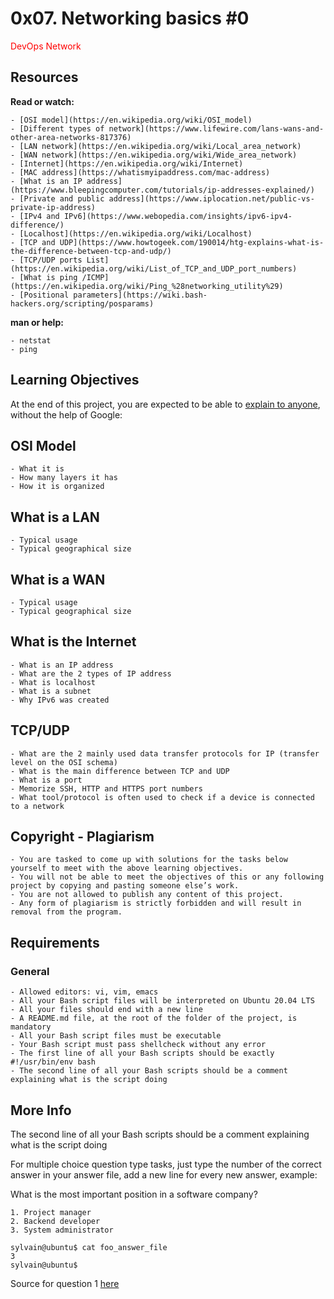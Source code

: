 # 0x07. Networking basics #0

<span style="color: red"> DevOps Network</span>

## Resources

**Read or watch:**

	- [OSI model](https://en.wikipedia.org/wiki/OSI_model)
	- [Different types of network](https://www.lifewire.com/lans-wans-and-other-area-networks-817376)
	- [LAN network](https://en.wikipedia.org/wiki/Local_area_network)
	- [WAN network](https://en.wikipedia.org/wiki/Wide_area_network)
	- [Internet](https://en.wikipedia.org/wiki/Internet)
	- [MAC address](https://whatismyipaddress.com/mac-address)
	- [What is an IP address](https://www.bleepingcomputer.com/tutorials/ip-addresses-explained/)
	- [Private and public address](https://www.iplocation.net/public-vs-private-ip-address)
	- [IPv4 and IPv6](https://www.webopedia.com/insights/ipv6-ipv4-difference/)
	- [Localhost](https://en.wikipedia.org/wiki/Localhost)
	- [TCP and UDP](https://www.howtogeek.com/190014/htg-explains-what-is-the-difference-between-tcp-and-udp/)
	- [TCP/UDP ports List](https://en.wikipedia.org/wiki/List_of_TCP_and_UDP_port_numbers)
	- [What is ping /ICMP](https://en.wikipedia.org/wiki/Ping_%28networking_utility%29)
	- [Positional parameters](https://wiki.bash-hackers.org/scripting/posparams)

**man or help:**

	- netstat
	- ping

## Learning Objectives

At the end of this project, you are expected to be able to [explain to anyone](https://fs.blog/feynman-learning-technique/), without the help of Google:

## OSI Model

	- What it is
	- How many layers it has
	- How it is organized

## What is a LAN

	- Typical usage
	- Typical geographical size

## What is a WAN

	- Typical usage
	- Typical geographical size

## What is the Internet

	- What is an IP address
	- What are the 2 types of IP address
	- What is localhost
	- What is a subnet
	- Why IPv6 was created

## TCP/UDP

	- What are the 2 mainly used data transfer protocols for IP (transfer level on the OSI schema)
	- What is the main difference between TCP and UDP
	- What is a port
	- Memorize SSH, HTTP and HTTPS port numbers
	- What tool/protocol is often used to check if a device is connected to a network

## Copyright - Plagiarism

	- You are tasked to come up with solutions for the tasks below yourself to meet with the above learning objectives.
	- You will not be able to meet the objectives of this or any following project by copying and pasting someone else’s work. 
	- You are not allowed to publish any content of this project.
	- Any form of plagiarism is strictly forbidden and will result in removal from the program.

## Requirements

### General

	- Allowed editors: vi, vim, emacs
	- All your Bash script files will be interpreted on Ubuntu 20.04 LTS
	- All your files should end with a new line
	- A README.md file, at the root of the folder of the project, is mandatory
	- All your Bash script files must be executable
	- Your Bash script must pass shellcheck without any error
	- The first line of all your Bash scripts should be exactly #!/usr/bin/env bash
	- The second line of all your Bash scripts should be a comment explaining what is the script doing

## More Info

The second line of all your Bash scripts should be a comment explaining what is the script doing

For multiple choice question type tasks, just type the number of the correct answer in your answer file, add a new line for every new answer, example:

What is the most important position in a software company?

	1. Project manager
	2. Backend developer
	3. System administrator

```
sylvain@ubuntu$ cat foo_answer_file
3
sylvain@ubuntu$
```
Source for question 1 [here](https://twitter.com/devopsreact/status/831922429215662080)
